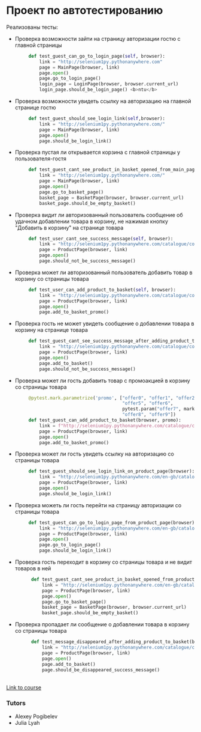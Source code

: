 # Проект по автотестированию

<p>Реализованы тесты:</p>
<ul>
  <li>Проверка возможности зайти на страницу авторизации гостю с главной страницы</li>
  
 ```python
      def test_guest_can_go_to_login_page(self, browser):
          link = "http://selenium1py.pythonanywhere.com"
          page = MainPage(browser, link)
          page.open()
          page.go_to_login_page()
          login_page = LoginPage(browser, browser.current_url)
          login_page.should_be_login_page() <b>ntu</b>
  ```
  <li>Проверка возможности увидеть ссылку на авторизацию на главной странице гостю</li>

 ```python
      def test_guest_should_see_login_link(self,browser):
          link = "http://selenium1py.pythonanywhere.com/"
          page = MainPage(browser, link)
          page.open()
          page.should_be_login_link()
 ```
  <li>Проверка пустая ли открывается корзина с главной страницы у пользователя-гостя</li>
  
 ```python
      def test_guest_cant_see_product_in_basket_opened_from_main_page(browser):
          link = "http://selenium1py.pythonanywhere.com/"
          page = MainPage(browser, link)
          page.open()
          page.go_to_basket_page()
          basket_page = BasketPage(browser, browser.current_url)
          basket_page.should_be_empty_basket()
```
  <li>Проверка видит ли авторизованный пользователь сообщение об удачном добавлении товара в корзину, не нажимая кнопку "Добавить в корзину" на странице товара</li>
  
 ```python
      def test_user_cant_see_success_message(self, browser):
          link = "http://selenium1py.pythonanywhere.com/catalogue/coders-at-work_207/"
          page = ProductPage(browser, link)
          page.open()
          page.should_not_be_success_message()
```

<li>Проверка может ли авторизованный пользователь добавить товар в корзину со страницы товара</li>

 ```python
      def test_user_can_add_product_to_basket(self, browser):
          link = "http://selenium1py.pythonanywhere.com/catalogue/coders-at-work_207/?promo=offer0"
          page = ProductPage(browser, link)
          page.open()
          page.add_to_basket_promo()
```
<li>Проверка гость не может увидеть сообщение о добавлении товара в корзину на странице товара</li>

 ```python
      def test_guest_cant_see_success_message_after_adding_product_to_basket(browser):
          link = "http://selenium1py.pythonanywhere.com/catalogue/coders-at-work_207/"
          page = ProductPage(browser, link)
          page.open()
          page.add_to_basket()
          page.should_not_be_success_message()
```
<li>Проверка может ли гость добавить товар с промоакцией в корзину со страницы товара</li>

 ```python
      @pytest.mark.parametrize('promo', ["offer0", "offer1", "offer2", "offer3", "offer4",
                                         "offer5", "offer6",
                                         pytest.param("offer7", marks=pytest.mark.xfail),
                                         "offer8", "offer9"])
      def test_guest_can_add_product_to_basket(browser, promo):
          link = f"http://selenium1py.pythonanywhere.com/catalogue/coders-at-work_207/?promo={promo}"
          page = ProductPage(browser, link)
          page.open()
          page.add_to_basket_promo()
```
<li>Проверка может ли гость увидеть ссылку на авторизацию со страницы товара</li>

 ```python
      def test_guest_should_see_login_link_on_product_page(browser):
          link = "http://selenium1py.pythonanywhere.com/en-gb/catalogue/the-city-and-the-stars_95/"
          page = ProductPage(browser, link)
          page.open()
          page.should_be_login_link()
```
<li>Проверка можеть ли гость перейти на страницу авторизации со страницы товара</li>

 ```python
      def test_guest_can_go_to_login_page_from_product_page(browser):
          link = "http://selenium1py.pythonanywhere.com/en-gb/catalogue/the-city-and-the-stars_95/"
          page = ProductPage(browser, link)
          page.open()
          page.go_to_login_page()
          page.should_be_login_link()
```
<li>Проверка гость переходит в корзину со страницы товара и не видит товаров в ней </li>

 ```python
       def test_guest_cant_see_product_in_basket_opened_from_product_page(browser):
           link = "http://selenium1py.pythonanywhere.com/en-gb/catalogue/the-city-and-the-stars_95/"
           page = ProductPage(browser, link)
           page.open()
           page.go_to_basket_page()
           basket_page = BasketPage(browser, browser.current_url)
           basket_page.should_be_empty_basket()

```
<li>Проверка пропадает ли сообщение о добавлении товара в корзину со страницы товара</li>

 ```python
       def test_message_disappeared_after_adding_product_to_basket(browser):
           link = "http://selenium1py.pythonanywhere.com/catalogue/coders-at-work_207/"
           page = ProductPage(browser, link)
           page.open()
           page.add_to_basket()
           page.should_be_disappeared_success_message()
```
</ul>
<br>
<a href='https://stepik.org/course/575/info'>Link to course</a>
<br>
<h3>Tutors</h3>
<ul>
<li>Alexey Pogibelev</li>
<li>Julia Lyah</li>
</ul>
